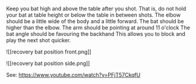 Keep you bat high and above the table after you shot. That is, do not hold your bat at table height or below the table in between shots.
The elbow should be a little wide of the body and a little forward.
The bat should be higher than the elbow.
The arm should be pointing at around 11 o'clock
The bat angle should be favouring the backhand
This allows you to block and play the next shot quicker.

![[recovery bat position front.png]]

![[recovery bat position side.png]]


See: https://www.youtube.com/watch?v=PFjT57CkqfU

